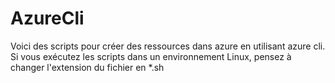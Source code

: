 # AzureCli
Voici des scripts pour créer des ressources dans azure en utilisant azure cli.
Si vous exécutez les scripts dans un environnement Linux, pensez à changer l'extension du fichier en *.sh
